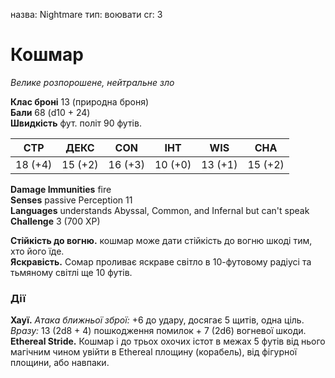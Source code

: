 назва: Nightmare тип: воювати cr: 3

# Кошмар
_Велике розпорошене, нейтральне зло_

**Клас броні** 13 (природна броня)    
**Бали** 68 (d10 + 24)    
**Швидкість** фут. політ 90 футів.

| СТР     | ДЕКС    | CON     | ІНТ     | WIS     | CHA     |
| ------- | ------- | ------- | ------- | ------- | ------- |
| 18 (+4) | 15 (+2) | 16 (+3) | 10 (+0) | 13 (+1) | 15 (+2) |

**Damage Immunities** fire    
**Senses** passive Perception 11    
**Languages** understands Abyssal, Common, and Infernal but can't speak    
**Challenge** 3 (700 XP)

**Стійкість до вогню.** кошмар може дати стійкість до вогню шкоді тим, хто його їде.    
**Яскравість.** Сомар проливає яскраве світло в 10-футовому радіусі та тьмяному світлі ще 10 футів.

### Дії
**Хауї.** _Атака ближньої зброї:_ +6 до удару, досягає 5 щитів, одна ціль. _Вразу:_ 13 (2d8 + 4) пошкодження помилок + 7 (2d6) вогневої шкоди.    
**Ethereal Stride.** Кошмар і до трьох охочих істот в межах 5 футів від нього магічним чином увійти в Ethereal площину (корабель), від фігурної площини, або навпаки.